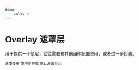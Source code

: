 ```yaml
---
demo:
    cols: 2
---
```

# Overlay 遮罩层

用于提供一个蒙层，往往需要和其他组件配置使用，或者进一步封装。

<code src="./demos/base.tsx">基本使用</code>
<code src="./demos/classnames.tsx">类声明方式</code>
<code src="./demos/force-render.tsx" description="强制渲染会在默认渲染 DOM">默认渲染节点</code>
